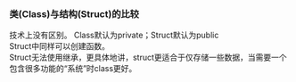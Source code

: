 ### 类(Class)与结构(Struct)的比较  
技术上没有区别。
Class默认为private；Struct默认为public  
Struct中同样可以创建函数。  
Struct无法使用继承，更具体地讲，struct更适合于仅存储一些数据，当需要一个包含很多功能的“系统”时class更好。
